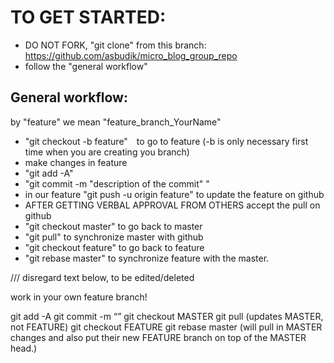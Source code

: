 # TO GET STARTED:
* DO NOT FORK, "git clone" from this branch: https://github.com/asbudik/micro_blog_group_repo
* follow the "general workflow"


## General workflow: 
by "feature" we mean "feature_branch_YourName"

* "git checkout -b feature"  to go to feature (-b is only necessary first time when you are creating you branch)
*  make changes in feature 
*  "git add -A"
*  "git commit -m "description of the commit" "
*  in our feature "git push -u origin feature" to update the feature on github 
*  AFTER GETTING VERBAL APPROVAL FROM OTHERS accept the pull on github 
*  "git checkout master" to go back to master 
*  "git pull" to synchronize master with github 
*  "git checkout feature" to go back to feature
*  "git rebase master" to synchronize feature with the master.








/// disregard text below, to be edited/deleted

work in your own feature branch!

git add -A
git commit -m “”
git checkout MASTER
git pull (updates MASTER, not FEATURE)
git checkout FEATURE
git rebase master (will pull in MASTER changes and also put their new FEATURE branch on top of the MASTER head.)
